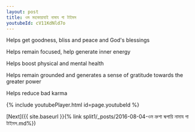 ```yaml
---
layout: post
title: ওম মহাকায়াযাই নামায গা টাইমস
youtubeId: cV11KdNld7o
---
```

 
 
Helps get goodness, bliss and peace and God's blessings
 
Helps remain focused, help generate inner energy 
 
Helps boost physical and mental health 
 
Helps remain grounded and generates a sense of gratitude towards the greater power 
 
Helps reduce bad karma
 
 
 
 


{% include youtubePlayer.html id=page.youtubeId %}
 
[Next]({{ site.baseurl }}{% link  split1/_posts/2016-08-04-ওম ভ্রুশা ৰূপায়ি নামায গা টাইমস.md%})
 
